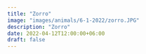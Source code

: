 ```yaml
---
title: "Zorro"
image: "images/animals/6-1-2022/zorro.JPG"
description: "Zorro"
date: 2022-04-12T12:00:00+06:00
draft: false
---
```

